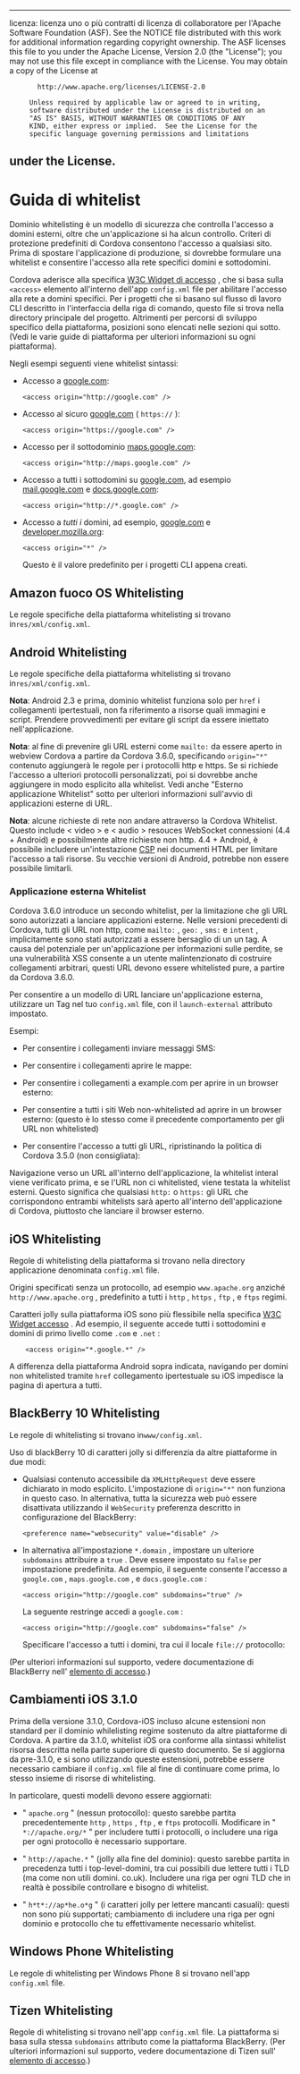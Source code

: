 * * *

licenza: licenza uno o più contratti di licenza di collaboratore per l'Apache Software Foundation (ASF). See the NOTICE file distributed with this work for additional information regarding copyright ownership. The ASF licenses this file to you under the Apache License, Version 2.0 (the "License"); you may not use this file except in compliance with the License. You may obtain a copy of the License at

           http://www.apache.org/licenses/LICENSE-2.0
    
         Unless required by applicable law or agreed to in writing,
         software distributed under the License is distributed on an
         "AS IS" BASIS, WITHOUT WARRANTIES OR CONDITIONS OF ANY
         KIND, either express or implied.  See the License for the
         specific language governing permissions and limitations
    

## under the License.

# Guida di whitelist

Dominio whitelisting è un modello di sicurezza che controlla l'accesso a domini esterni, oltre che un'applicazione si ha alcun controllo. Criteri di protezione predefiniti di Cordova consentono l'accesso a qualsiasi sito. Prima di spostare l'applicazione di produzione, si dovrebbe formulare una whitelist e consentire l'accesso alla rete specifici domini e sottodomini.

Cordova aderisce alla specifica [W3C Widget di accesso][1] , che si basa sulla `<access>` elemento all'interno dell'app `config.xml` file per abilitare l'accesso alla rete a domini specifici. Per i progetti che si basano sul flusso di lavoro CLI descritto in l'interfaccia della riga di comando, questo file si trova nella directory principale del progetto. Altrimenti per percorsi di sviluppo specifico della piattaforma, posizioni sono elencati nelle sezioni qui sotto. (Vedi le varie guide di piattaforma per ulteriori informazioni su ogni piattaforma).

 [1]: http://www.w3.org/TR/widgets-access/

Negli esempi seguenti viene whitelist sintassi:

*   Accesso a [google.com][2]:
    
        <access origin="http://google.com" />
        

*   Accesso al sicuro [google.com][3] ( `https://` ):
    
        <access origin="https://google.com" />
        

*   Accesso per il sottodominio [maps.google.com][4]:
    
        <access origin="http://maps.google.com" />
        

*   Accesso a tutti i sottodomini su [google.com][2], ad esempio [mail.google.com][5] e [docs.google.com][6]:
    
        <access origin="http://*.google.com" />
        

*   Accesso a *tutti i* domini, ad esempio, [google.com][2] e [developer.mozilla.org][7]:
    
        <access origin="*" />
        
    
    Questo è il valore predefinito per i progetti CLI appena creati.

 [2]: http://google.com
 [3]: https://google.com
 [4]: http://maps.google.com
 [5]: http://mail.google.com
 [6]: http://docs.google.com
 [7]: http://developer.mozilla.org

## Amazon fuoco OS Whitelisting

Le regole specifiche della piattaforma whitelisting si trovano in`res/xml/config.xml`.

## Android Whitelisting

Le regole specifiche della piattaforma whitelisting si trovano in`res/xml/config.xml`.

**Nota**: Android 2.3 e prima, dominio whitelist funziona solo per `href` i collegamenti ipertestuali, non fa riferimento a risorse quali immagini e script. Prendere provvedimenti per evitare gli script da essere iniettato nell'applicazione.

**Nota**: al fine di prevenire gli URL esterni come `mailto:` da essere aperto in webview Cordova a partire da Cordova 3.6.0, specificando `origin="*"` contenuto aggiungerà le regole per i protocolli http e https. Se si richiede l'accesso a ulteriori protocolli personalizzati, poi si dovrebbe anche aggiungere in modo esplicito alla whitelist. Vedi anche "Esterno applicazione Whitelist" sotto per ulteriori informazioni sull'avvio di applicazioni esterne di URL.

**Nota**: alcune richieste di rete non andare attraverso la Cordova Whitelist. Questo include < video > e < audio > resouces WebSocket connessioni (4.4 + Android) e possibilmente altre richieste non http. 4.4 + Android, è possibile includere un'intestazione [CSP][8] nei documenti HTML per limitare l'accesso a tali risorse. Su vecchie versioni di Android, potrebbe non essere possibile limitarli.

 [8]: https://developer.mozilla.org/en-US/docs/Web/Security/CSP/Introducing_Content_Security_Policy

### Applicazione esterna Whitelist

Cordova 3.6.0 introduce un secondo whitelist, per la limitazione che gli URL sono autorizzati a lanciare applicazioni esterne. Nelle versioni precedenti di Cordova, tutti gli URL non http, come `mailto:` , `geo:` , `sms:` e `intent` , implicitamente sono stati autorizzati a essere bersaglio di un un <a>tag.</a> A causa del potenziale per un'applicazione per informazioni sulle perdite, se una vulnerabilità XSS consente a un utente malintenzionato di costruire collegamenti arbitrari, questi URL devono essere whitelisted pure, a partire da Cordova 3.6.0.

Per consentire a un modello di URL lanciare un'applicazione esterna, utilizzare un <access> Tag nel tuo `config.xml` file, con il `launch-external` attributo impostato.

Esempi:

*   Per consentire i collegamenti inviare messaggi SMS:
    
    <access origin="sms:*" launch-external="yes" />

*   Per consentire i collegamenti aprire le mappe:
    
    <access origin="geo:*" launch-external="yes" />

*   Per consentire i collegamenti a example.com per aprire in un browser esterno:
    
    <access origin="http://example.com/*" launch-external="yes" />

*   Per consentire a tutti i siti Web non-whitelisted ad aprire in un browser esterno: (questo è lo stesso come il precedente comportamento per gli URL non whitelisted)
    
    <access origin="http://*" launch-external="yes" /> <access origin="https://*" launch-external="yes" />

*   Per consentire l'accesso a tutti gli URL, ripristinando la politica di Cordova 3.5.0 (non consigliata):
    
    <access origin="*" launch-external="yes" />

Navigazione verso un URL all'interno dell'applicazione, la whitelist interal viene verificato prima, e se l'URL non ci whitelisted, viene testata la whitelist esterni. Questo significa che qualsiasi `http:` o `https:` gli URL che corrispondono entrambi whitelists sarà aperto all'interno dell'applicazione di Cordova, piuttosto che lanciare il browser esterno.

## iOS Whitelisting

Regole di whitelisting della piattaforma si trovano nella directory applicazione denominata `config.xml` file.

Origini specificati senza un protocollo, ad esempio `www.apache.org` anziché `http://www.apache.org` , predefinito a tutti i `http` , `https` , `ftp` , e `ftps` regimi.

Caratteri jolly sulla piattaforma iOS sono più flessibile nella specifica [W3C Widget accesso][1] . Ad esempio, il seguente accede tutti i sottodomini e domini di primo livello come `.com` e `.net` :

        <access origin="*.google.*" />
    

A differenza della piattaforma Android sopra indicata, navigando per domini non whitelisted tramite `href` collegamento ipertestuale su iOS impedisce la pagina di apertura a tutti.

## BlackBerry 10 Whitelisting

Le regole di whitelisting si trovano in`www/config.xml`.

Uso di blackBerry 10 di caratteri jolly si differenzia da altre piattaforme in due modi:

*   Qualsiasi contenuto accessibile da `XMLHttpRequest` deve essere dichiarato in modo esplicito. L'impostazione di `origin="*"` non funziona in questo caso. In alternativa, tutta la sicurezza web può essere disattivata utilizzando il `WebSecurity` preferenza descritto in configurazione del BlackBerry:
    
        <preference name="websecurity" value="disable" />
        

*   In alternativa all'impostazione `*.domain` , impostare un ulteriore `subdomains` attribuire a `true` . Deve essere impostato su `false` per impostazione predefinita. Ad esempio, il seguente consente l'accesso a `google.com` , `maps.google.com` , e `docs.google.com` :
    
        <access origin="http://google.com" subdomains="true" />
        
    
    La seguente restringe accedi a `google.com` :
    
        <access origin="http://google.com" subdomains="false" />
        
    
    Specificare l'accesso a tutti i domini, tra cui il locale `file://` protocollo:
    
    <access origin="*" subdomains="true" />

(Per ulteriori informazioni sul supporto, vedere documentazione di BlackBerry nell' [elemento di accesso][9].)

 [9]: https://developer.blackberry.com/html5/documentation/ww_developing/Access_element_834677_11.html

## Cambiamenti iOS 3.1.0

Prima della versione 3.1.0, Cordova-iOS incluso alcune estensioni non standard per il dominio whilelisting regime sostenuto da altre piattaforme di Cordova. A partire da 3.1.0, whitelist iOS ora conforme alla sintassi whitelist risorsa descritta nella parte superiore di questo documento. Se si aggiorna da pre-3.1.0, e si sono utilizzando queste estensioni, potrebbe essere necessario cambiare il `config.xml` file al fine di continuare come prima, lo stesso insieme di risorse di whitelisting.

In particolare, questi modelli devono essere aggiornati:

*   " `apache.org` " (nessun protocollo): questo sarebbe partita precedentemente `http` , `https` , `ftp` , e `ftps` protocolli. Modificare in " `*://apache.org/*` " per includere tutti i protocolli, o includere una riga per ogni protocollo è necessario supportare.

*   " `http://apache.*` " (jolly alla fine del dominio): questo sarebbe partita in precedenza tutti i top-level-domini, tra cui possibili due lettere tutti i TLD (ma come non utili domini. co.uk). Includere una riga per ogni TLD che in realtà è possibile controllare e bisogno di whitelist.

*   " `h*t*://ap*he.o*g` " (i caratteri jolly per lettere mancanti casuali): questi non sono più supportati; cambiamento di includere una riga per ogni dominio e protocollo che tu effettivamente necessario whitelist.

## Windows Phone Whitelisting

Le regole di whitelisting per Windows Phone 8 si trovano nell'app `config.xml` file.

## Tizen Whitelisting

Regole di whitelisting si trovano nell'app `config.xml` file. La piattaforma si basa sulla stessa `subdomains` attributo come la piattaforma BlackBerry. (Per ulteriori informazioni sul supporto, vedere documentazione di Tizen sull' [elemento di accesso][10].)

 [10]: https://developer.tizen.org/help/index.jsp?topic=%2Forg.tizen.web.appprogramming%2Fhtml%2Fide_sdk_tools%2Fconfig_editor_w3celements.htm